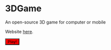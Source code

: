 # 3DGame
An open-source 3D game for computer or mobile

Website <a href="https://d4q2.github.io/3DGame/GamePlay">here</a>.

<button url="https://d4q2.github.io/3DGame/GamePlay" style="background-color: red;">Play!</button>
